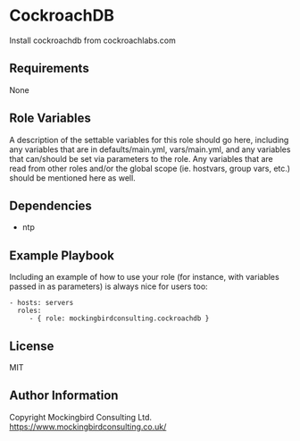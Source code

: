 CockroachDB
=========

Install cockroachdb from cockroachlabs.com

Requirements
------------

None

Role Variables
--------------

A description of the settable variables for this role should go here, including any variables that are in defaults/main.yml, vars/main.yml, and any variables that can/should be set via parameters to the role. Any variables that are read from other roles and/or the global scope (ie. hostvars, group vars, etc.) should be mentioned here as well.

Dependencies
------------

- ntp

Example Playbook
----------------

Including an example of how to use your role (for instance, with variables passed in as parameters) is always nice for users too:

    - hosts: servers
      roles:
         - { role: mockingbirdconsulting.cockroachdb }

License
-------

MIT

Author Information
------------------

Copyright Mockingbird Consulting Ltd.
https://www.mockingbirdconsulting.co.uk/
